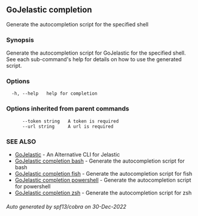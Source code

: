 ## GoJelastic completion

Generate the autocompletion script for the specified shell

### Synopsis

Generate the autocompletion script for GoJelastic for the specified shell.
See each sub-command's help for details on how to use the generated script.


### Options

```
  -h, --help   help for completion
```

### Options inherited from parent commands

```
      --token string   A token is required
      --url string     A url is required
```

### SEE ALSO

* [GoJelastic](GoJelastic.md)	 - An Alternative CLI for Jelastic
* [GoJelastic completion bash](GoJelastic_completion_bash.md)	 - Generate the autocompletion script for bash
* [GoJelastic completion fish](GoJelastic_completion_fish.md)	 - Generate the autocompletion script for fish
* [GoJelastic completion powershell](GoJelastic_completion_powershell.md)	 - Generate the autocompletion script for powershell
* [GoJelastic completion zsh](GoJelastic_completion_zsh.md)	 - Generate the autocompletion script for zsh

###### Auto generated by spf13/cobra on 30-Dec-2022
